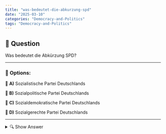 ```yaml
---
title: "was-bedeutet-die-abkurzung-spd"
date: "2025-03-10"
categories: "Democracy-and-Politics"
tags: "Democracy-and-Politics"
---
```


## 📌 **Question**

Was bedeutet die Abkürzung SPD?



---

### 📝 **Options:**

🔘 **A)** Sozialistische Partei Deutschlands

🔘 **B)** Sozialpolitische Partei Deutschlands

🔘 **C)** Sozialdemokratische Partei Deutschlands

🔘 **D)** Sozialgerechte Partei Deutschlands

---

<details>
  <summary>🔍 Show Answer</summary>

  <p>
💡  <b>Correct Answer:</b>  c
  </p>
  <p>
    📖<b>Explanation:</b>
    Die SPD, kurz für Sozialdemokratische Partei Deutschlands, ist eine der ältesten und einflussreichsten politischen Parteien in Deutschland. Gegründet im 19. Jahrhundert, setzt sie sich traditionell für soziale Gerechtigkeit, Arbeitnehmerrechte und eine starke Sozialpolitik ein. Die Partei spielt eine zentrale Rolle in der deutschen Politiklandschaft und hat mehrfach Regierungsverantwortung übernommen. Verständnis der Abkürzung SPD ist wichtig, um politische Diskussionen und Parteipositionen in Deutschland besser einordnen zu können.
  </p>
</details>
